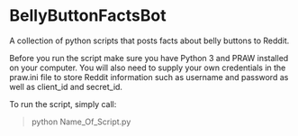# BellyButtonFactsBot
A collection of python scripts that posts facts about belly buttons to Reddit.


Before you run the script make sure you have Python 3 and PRAW installed on your computer. You will also need to supply your own credentials in the praw.ini file to store Reddit information such as username and password as well as client_id and secret_id.

To run the script, simply call:
> python Name_Of_Script.py 

